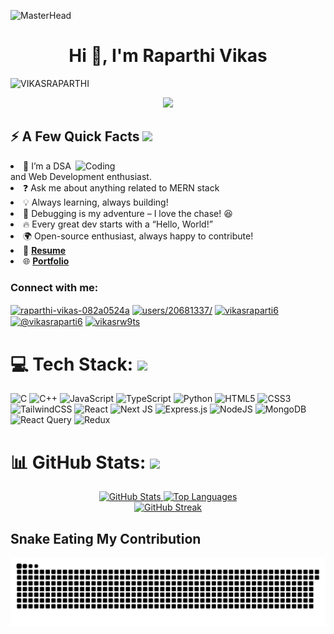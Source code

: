 ![MasterHead](https://e476rzxxeua.exactdn.com/wp-content/uploads/2020/01/00086-desk-anim-v0.3.gif?strip=all&lossy=1&sharp=1&ssl=1.gif)
 <h1 align="center">Hi 👋, I'm Raparthi Vikas</h1>

<p align="left"> <img src="https://komarev.com/ghpvc/?username=VIKASRAPARTHI&label=Profile%20views&color=0e75b6&style=flat" alt="VIKASRAPARTHI" /> </p>



<p align="center">
  <img src="https://readme-typing-svg.herokuapp.com?&font=IBM+Plex+Sans&color=abcdef&size=20&lines=Welcome+to+my+GitHub+Profile!;Crafting+UI+using+React.js+and+Next.js!;I'm+a+MERN+stack+developer!;Bringing+ideas+to+life+with+creativity+and+code!" />
</p>
<h2>⚡️ A Few Quick Facts <img src="https://media2.giphy.com/media/QssGEmpkyEOhBCb7e1/giphy.gif?cid=ecf05e47a0n3gi1bfqntqmob8g9aid1oyj2wr3ds3mg700bl&rid=giphy.gif" width="32px"></h2>

<img align="right" alt="Coding" width="400" src="https://media.giphy.com/media/qgQUggAC3Pfv687qPC/giphy.gif">
    <li>👀 I’m a DSA and Web Development enthusiast.</li>
    <li>❓ Ask me about anything related to MERN stack</li> 
    <li>💡 Always learning, always building!</li>
    <li>🐞 Debugging is my adventure – I love the chase! 😆</li>  
    <li>🔥 Every great dev starts with a “Hello, World!”</li>  
    <li>🌍 Open-source enthusiast, always happy to contribute!</li>
    <li>📄 <a href="YOUR_RESUME_LINK" target="_blank" rel="noreferrer"><strong>Resume</strong></a></li> 
    <li>🌐 <a href="YOUR_PORTFOLIO_LINK" target="_blank" rel="noreferrer"><strong>Portfolio</strong></a></li>


<h3 align="left">Connect with me:</h3>
<p align="left">
<a href="https://linkedin.com/in/raparthi-vikas-082a0524a" target="blank"><img align="center" src="https://raw.githubusercontent.com/rahuldkjain/github-profile-readme-generator/master/src/images/icons/Social/linked-in-alt.svg" alt="raparthi-vikas-082a0524a" height="30" width="40" /></a>
<a href="https://stackoverflow.com/users/20681337/vikas-raparti" target="blank"><img align="center" src="https://raw.githubusercontent.com/rahuldkjain/github-profile-readme-generator/master/src/images/icons/Social/stack-overflow.svg" alt="users/20681337/" height="30" width="40" /></a>
<a href="https://www.hackerrank.com/vikasraparti6" target="blank"><img align="center" src="https://raw.githubusercontent.com/rahuldkjain/github-profile-readme-generator/master/src/images/icons/Social/hackerrank.svg" alt="vikasraparti6" height="30" width="40" /></a>
<a href="https://www.hackerearth.com/@vikasraparti6" target="blank"><img align="center" src="https://raw.githubusercontent.com/rahuldkjain/github-profile-readme-generator/master/src/images/icons/Social/hackerearth.svg" alt="@vikasraparti6" height="30" width="40" /></a>
<a href="https://auth.geeksforgeeks.org/user/vikasrw9ts" target="blank"><img align="center" src="https://raw.githubusercontent.com/rahuldkjain/github-profile-readme-generator/master/src/images/icons/Social/geeks-for-geeks.svg" alt="vikasrw9ts" height="30" width="40" /></a>
</p>

# 💻 Tech Stack: <img src = "https://media2.giphy.com/media/QssGEmpkyEOhBCb7e1/giphy.gif?cid=ecf05e47a0n3gi1bfqntqmob8g9aid1oyj2wr3ds3mg700bl&rid=giphy.gif" width = 32px> 
![C](https://img.shields.io/badge/c-%2300599C.svg?style=for-the-badge&logo=c&logoColor=white) ![C++](https://img.shields.io/badge/c++-%2300599C.svg?style=for-the-badge&logo=c%2B%2B&logoColor=white) ![JavaScript](https://img.shields.io/badge/javascript-%23323330.svg?style=for-the-badge&logo=javascript&logoColor=%23F7DF1E) ![TypeScript](https://img.shields.io/badge/typescript-%23007ACC.svg?style=for-the-badge&logo=typescript&logoColor=white) ![Python](https://img.shields.io/badge/python-3670A0?style=for-the-badge&logo=python&logoColor=ffdd54) ![HTML5](https://img.shields.io/badge/html5-%23E34F26.svg?style=for-the-badge&logo=html5&logoColor=white) ![CSS3](https://img.shields.io/badge/css3-%231572B6.svg?style=for-the-badge&logo=css3&logoColor=white) ![TailwindCSS](https://img.shields.io/badge/tailwindcss-%2338B2AC.svg?style=for-the-badge&logo=tailwind-css&logoColor=white) ![React](https://img.shields.io/badge/react-%2320232a.svg?style=for-the-badge&logo=react&logoColor=%2361DAFB) ![Next JS](https://img.shields.io/badge/Next-black?style=for-the-badge&logo=next.js&logoColor=white) ![Express.js](https://img.shields.io/badge/express.js-%23404d59.svg?style=for-the-badge&logo=express&logoColor=%2361DAFB)  ![NodeJS](https://img.shields.io/badge/node.js-6DA55F?style=for-the-badge&logo=node.js&logoColor=white) ![MongoDB](https://img.shields.io/badge/MongoDB-%234ea94b.svg?style=for-the-badge&logo=mongodb&logoColor=white) ![React Query](https://img.shields.io/badge/-React%20Query-FF4154?style=for-the-badge&logo=react%20query&logoColor=white) ![Redux](https://img.shields.io/badge/redux-%23593d88.svg?style=for-the-badge&logo=redux&logoColor=white)

# 📊 GitHub Stats: <img src="https://media2.giphy.com/media/QssGEmpkyEOhBCb7e1/giphy.gif?cid=ecf05e47a0n3gi1bfqntqmob8g9aid1oyj2wr3ds3mg700bl&rid=giphy.gif" width="32px"> 

<div align="center">
  <a href="https://github.com/VIKASRAPARTHI">
    <img src="https://github-readme-stats-sigma-five.vercel.app/api?username=VIKASRAPARTHI&show_icons=true&include_all_commits=true&count_private=true&theme=radical&locale=en&hide_border=false" height="180" alt="GitHub Stats" />
  </a>
  <a href="https://github.com/VIKASRAPARTHI">
    <img src="https://github-readme-stats-sigma-five.vercel.app/api/top-langs?username=VIKASRAPARTHI&layout=compact&card_width=320&langs_count=5&theme=radical&hide_border=false" height="180" alt="Top Languages" />
  </a>
</div>

<div align="center">
  <a href="https://github.com/VIKASRAPARTHI">
    <img src="https://github-readme-streak-stats.herokuapp.com/?user=VIKASRAPARTHI&theme=radical&hide_border=false" alt="GitHub Streak" />
  </a>
</div>



<h2>Snake Eating My Contribution</h2>
<div align="left""animations=false&theme=radical&locale=en&hide_border=false"></div>
<img src="https://github.com/VIKASRAPARTHI/VIKASRAPARTHI/blob/output/snake.svg" alt="Snake animation" />
